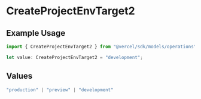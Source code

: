 # CreateProjectEnvTarget2

## Example Usage

```typescript
import { CreateProjectEnvTarget2 } from "@vercel/sdk/models/operations";

let value: CreateProjectEnvTarget2 = "development";
```

## Values

```typescript
"production" | "preview" | "development"
```